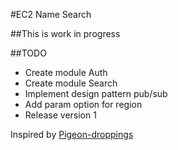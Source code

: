#EC2 Name Search

##This is work in progress

##TODO
*   Create module Auth
*   Create module Search
*   Implement design pattern pub/sub
*   Add param option for region
*   Release version 1

Inspired by [Pigeon-droppings](https://github.com/jujhars13/pigeon-droppings "Pigeon Droppings")